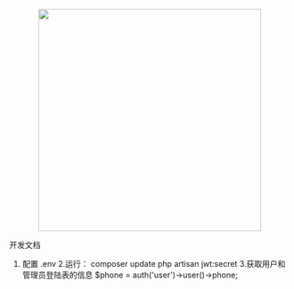 <p align="center"><img src="https://res.cloudinary.com/dtfbvvkyp/image/upload/v1566331377/laravel-logolockup-cmyk-red.svg" width="400"></p>

开发文档
1. 配置 .env
2.运行：
composer update
php artisan jwt:secret
3.获取用户和管理员登陆表的信息
$phone = auth('user')->user()->phone;
